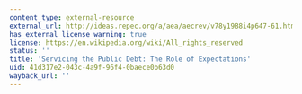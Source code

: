 ```yaml
---
content_type: external-resource
external_url: http://ideas.repec.org/a/aea/aecrev/v78y1988i4p647-61.html
has_external_license_warning: true
license: https://en.wikipedia.org/wiki/All_rights_reserved
status: ''
title: 'Servicing the Public Debt: The Role of Expectations'
uid: 41d317e2-043c-4a9f-96f4-0baece0b63d0
wayback_url: ''
---
```

